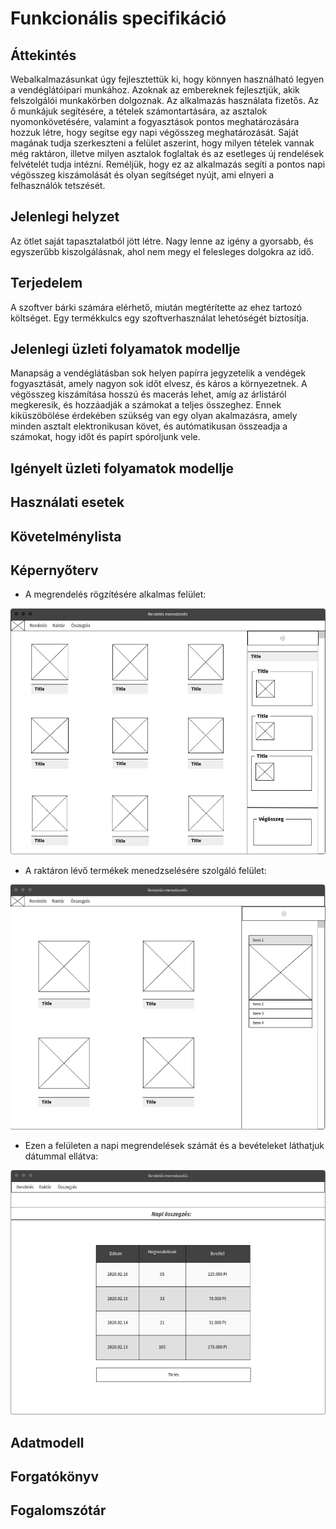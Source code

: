 # Funkcionális specifikáció

## Áttekintés
Webalkalmazásunkat úgy fejlesztettük ki, hogy könnyen használható legyen a vendéglátóipari munkához. Azoknak az embereknek fejlesztjük, akik felszolgálói munkakörben dolgoznak. Az alkalmazás használata fizetős. Az ő munkájuk segítésére, a tételek számontartására, az asztalok nyomonkövetésére, valamint a fogyasztások pontos meghatározására hozzuk létre, hogy segítse egy napi végösszeg meghatározását. Saját magának tudja szerkeszteni a felület aszerint, hogy milyen tételek vannak még raktáron, illetve milyen asztalok foglaltak és az esetleges új rendelések felvételét tudja intézni. Reméljük, hogy ez az alkalmazás segíti a pontos napi végösszeg kiszámolását és olyan segítséget nyújt, ami elnyeri a felhasználók tetszését. 

## Jelenlegi helyzet
Az ötlet saját tapasztalatból jött létre. Nagy lenne az igény a gyorsabb, és egyszerűbb kiszolgálásnak, ahol nem megy el felesleges dolgokra az idő. 

## Terjedelem
A szoftver bárki számára elérhető, miután megtérítette az ehez tartozó költséget. Egy termékkulcs egy szoftverhasználat lehetóségét biztosítja.

## Jelenlegi üzleti folyamatok modellje
Manapság a vendéglátásban sok helyen papírra jegyzetelik a vendégek fogyasztását, amely nagyon sok időt elvesz, és káros a környezetnek. A végösszeg kiszámítása hosszú és macerás lehet, amíg az árlistáról megkeresik, és hozzáadják a számokat a teljes összeghez. Ennek kiküszöbölése érdekében szükség van egy olyan akalmazásra, amely minden asztalt elektronikusan követ, és autómatikusan összeadja a számokat, hogy időt és papírt spóroljunk vele. 

## Igényelt üzleti folyamatok modellje


## Használati esetek

## Követelménylista

## Képernyőterv

 + A megrendelés rögzítésére alkalmas felület:
 
![FullWebsite](https://github.com/Moss4t/AFP_TenGeri/blob/Funkspec01/Images/1.JPG)

+ A raktáron lévő termékek menedzselésére szolgáló felület:

![FullWebsite](https://github.com/Moss4t/AFP_TenGeri/blob/Funkspec01/Images/2.JPG)

+ Ezen a felületen a napi megrendelések számát és a bevételeket láthatjuk dátummal ellátva: 

![FullWebsite](https://github.com/Moss4t/AFP_TenGeri/blob/Funkspec01/Images/3.JPG)

## Adatmodell

## Forgatókönyv

## Fogalomszótár
